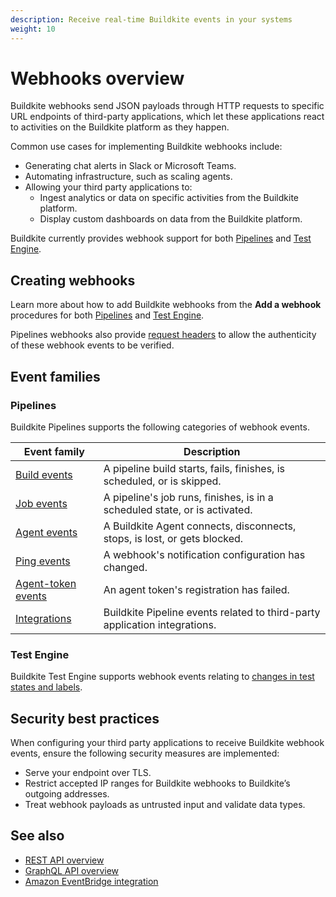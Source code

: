 ```yaml
---
description: Receive real-time Buildkite events in your systems
weight: 10
---
```


# Webhooks overview

Buildkite webhooks send JSON payloads through HTTP requests to specific URL endpoints of third-party applications, which let these applications react to activities on the Buildkite platform as they happen.

Common use cases for implementing Buildkite webhooks include:

- Generating chat alerts in Slack or Microsoft Teams.
- Automating infrastructure, such as scaling agents.
- Allowing your third party applications to:
    * Ingest analytics or data on specific activities from the Buildkite platform.
    * Display custom dashboards on data from the Buildkite platform.

Buildkite currently provides webhook support for both [Pipelines](/docs/apis/webhooks/pipelines) and [Test Engine](/docs/apis/webhooks/test-engine).

## Creating webhooks

Learn more about how to add Buildkite webhooks from the **Add a webhook** procedures for both [Pipelines](/docs/apis/webhooks/pipelines#add-a-webhook) and [Test Engine](/docs/apis/webhooks/test-engine#add-a-webhook).

Pipelines webhooks also provide [request headers](/docs/apis/webhooks/pipelines#http-headers) to allow the authenticity of these webhook events to be verified.

## Event families

### Pipelines

Buildkite Pipelines supports the following categories of webhook events.

| Event family | Description |
|--------------|-------------|
| [Build events](/docs/apis/webhooks/pipelines/build_events) | A pipeline build starts, fails, finishes, is scheduled, or is skipped. |
| [Job events](/docs/apis/webhooks/pipelines/job_events) | A pipeline's job runs, finishes, is in a scheduled state, or is activated. |
| [Agent events](/docs/apis/webhooks/pipelines/agent_events) | A Buildkite Agent connects, disconnects, stops, is lost, or gets blocked. |
| [Ping events](/docs/apis/webhooks/pipelines/ping_events) | A webhook's notification configuration has changed. |
| [Agent-token events](/docs/apis/webhooks/pipelines/agent_token_events) | An agent token's registration has failed. |
| [Integrations](/docs/apis/webhooks/pipelines/integrations) | Buildkite Pipeline events related to third-party application integrations. |

### Test Engine

Buildkite Test Engine supports webhook events relating to [changes in test states and labels](/docs/apis/webhooks/test-engine).

## Security best practices

When configuring your third party applications to receive Buildkite webhook events, ensure the following security measures are implemented:

- Serve your endpoint over TLS.
- Restrict accepted IP ranges for Buildkite webhooks to Buildkite’s outgoing addresses.
- Treat webhook payloads as untrusted input and validate data types.

## See also

- [REST API overview](/docs/apis/rest_api)
- [GraphQL API overview](/docs/apis/graphql_api)
- [Amazon EventBridge integration](/docs/pipelines/integrations/other/amazon_eventbridge)
